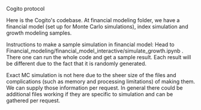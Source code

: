 Cogito protocol

Here is the Cogito's codebase.
At financial modeling folder, we have a financial model (set up for Monte Carlo simulations), index simulation and growth modeling samples.


Instructions to make a sample simulation in financial model:
Head to Financial_modeling/financial_model_interactive/simulate_growth.ipynb . There one can run the whole code and get a sample result. Each result will be different due to the fact that it is randomly generated.

Exact MC simulation is not here due to the sheer size of the files and complications (such as memory and processing limitations) of making them. We can supply those information per request. In general there could be additional files working if they are specific to simulation and can be gathered per request.

